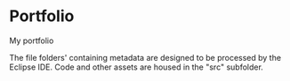 # Portfolio
My portfolio

The file folders' containing metadata are designed to be processed by the Eclipse IDE. 
Code and other assets are housed in the "src" subfolder.
